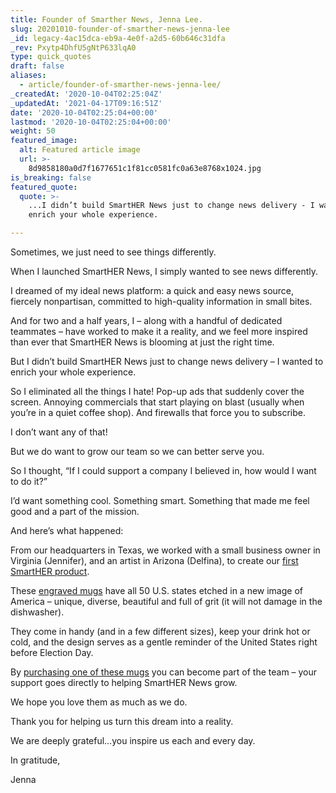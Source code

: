 ```yaml
---
title: Founder of Smarther News, Jenna Lee.
slug: 20201010-founder-of-smarther-news-jenna-lee
_id: legacy-4ac15dca-eb9a-4e0f-a2d5-60b646c31dfa
_rev: Pxytp4DhfU5gNtP633lqA0
type: quick_quotes
draft: false
aliases:
  - article/founder-of-smarther-news-jenna-lee/
_createdAt: '2020-10-04T02:25:04Z'
_updatedAt: '2021-04-17T09:16:51Z'
date: '2020-10-04T02:25:04+00:00'
lastmod: '2020-10-04T02:25:04+00:00'
weight: 50
featured_image:
  alt: Featured article image
  url: >-
    8d9858180a0d7f1677651c1f81cc0581fc0a63e8768x1024.jpg
is_breaking: false
featured_quote:
  quote: >-
    ...I didn’t build SmartHER News just to change news delivery - I wanted to
    enrich your whole experience.

---
```

Sometimes, we just need to see things differently.

When I launched SmartHER News, I simply wanted to see news differently.

I dreamed of my ideal news platform: a quick and easy news source, fiercely nonpartisan, committed to high-quality information in small bites.

And for two and a half years, I – along with a handful of dedicated teammates – have worked to make it a reality, and we feel more inspired than ever that SmartHER News is blooming at just the right time.

But I didn’t build SmartHER News just to change news delivery – I wanted to enrich your whole experience.

So I eliminated all the things I hate! Pop-up ads that suddenly cover the screen. Annoying commercials that start playing on blast (usually when you’re in a quiet coffee shop). And firewalls that force you to subscribe.

I don’t want any of that!

But we do want to grow our team so we can better serve you.

So I thought, “If I could support a company I believed in, how would I want to do it?”

I’d want something cool. Something smart. Something that made me feel good and a part of the mission.

And here’s what happened:

From our headquarters in Texas, we worked with a small business owner in Virginia (Jennifer), and an artist in Arizona (Delfina), to create our [first SmartHER product](http://SmartHERnews.com/shop).

These [engraved mugs](http://smarthernews.com/shop) have all 50 U.S. states etched in a new image of America – unique, diverse, beautiful and full of grit (it will not damage in the dishwasher).

They come in handy (and in a few different sizes), keep your drink hot or cold, and the design serves as a gentle reminder of the United States right before Election Day.

By [purchasing one of these mugs](http://Smarthernews.com/shop) you can become part of the team – your support goes directly to helping SmartHER News grow.

We hope you love them as much as we do.

Thank you for helping us turn this dream into a reality.

We are deeply grateful…you inspire us each and every day.

In gratitude,

Jenna